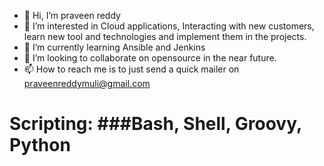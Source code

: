 - 👋 Hi, I’m praveen reddy
- 👀 I’m interested in Cloud applications, Interacting with new customers, learn new tool and technologies and implement them in the projects.
- 🌱 I’m currently learning Ansible and Jenkins
- 💞️ I’m looking to collaborate on opensource in the near future.
- 📫 How to reach me is to just send a quick mailer on praveenreddymuli@gmail.com

# Scripting: ###Bash, Shell, Groovy, Python

<!---
praveenreddymuli/praveenreddymuli is a ✨ special ✨ repository because its `README.md` (this file) appears on your GitHub profile.
You can click the Preview link to take a look at your changes.
--->
